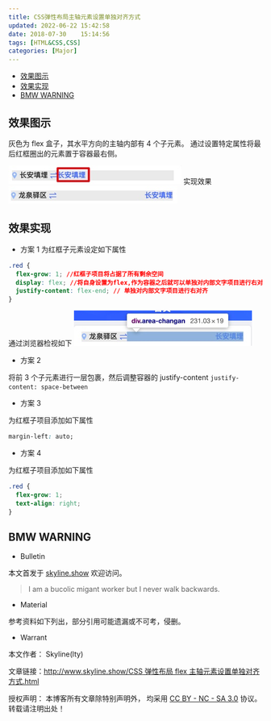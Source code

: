 ```yaml
---
title: CSS弹性布局主轴元素设置单独对齐方式
updated: 2022-06-22	15:42:58
date: 2018-07-30	15:14:56
tags: [HTML&CSS,CSS]
categories: [Major]
---
```

            
            

<!-- @import "[TOC]" {cmd="toc" depthFrom=1 depthTo=6 orderedList=false} -->

<!-- code_chunk_output -->

  - [效果图示](#效果图示)
  - [效果实现](#效果实现)
  - [BMW WARNING](#bmw-warning)


<!-- /code_chunk_output -->

## 效果图示

灰色为 flex 盒子，其水平方向的主轴内部有 4 个子元素。
通过设置特定属性将最后红框圈出的元素置于容器最右侧。

![CSS弹性布局flex主轴元素设置单独对齐方式20220617145752](https://raw.githubusercontent.com/skylinety/blog-pics/master/imgs/CSS%E5%BC%B9%E6%80%A7%E5%B8%83%E5%B1%80flex%E4%B8%BB%E8%BD%B4%E5%85%83%E7%B4%A0%E8%AE%BE%E7%BD%AE%E5%8D%95%E7%8B%AC%E5%AF%B9%E9%BD%90%E6%96%B9%E5%BC%8F20220617145752.png)
实现效果
![CSS弹性布局flex主轴元素设置单独对齐方式20220617145350](https://raw.githubusercontent.com/skylinety/blog-pics/master/imgs/CSS%E5%BC%B9%E6%80%A7%E5%B8%83%E5%B1%80flex%E4%B8%BB%E8%BD%B4%E5%85%83%E7%B4%A0%E8%AE%BE%E7%BD%AE%E5%8D%95%E7%8B%AC%E5%AF%B9%E9%BD%90%E6%96%B9%E5%BC%8F20220617145350.png)

## 效果实现

- 方案 1
  为红框子元素设定如下属性

```css
.red {
  flex-grow: 1; //红框子项目将占据了所有剩余空间
  display: flex; //将自身设置为flex,作为容器之后就可以单独对内部文字项目进行右对齐
  justify-content: flex-end; // 单独对内部文字项目进行右对齐
}
```

通过浏览器检视如下
![CSS弹性布局flex主轴元素设置单独对齐方式20220617150203](https://raw.githubusercontent.com/skylinety/blog-pics/master/imgs/CSS%E5%BC%B9%E6%80%A7%E5%B8%83%E5%B1%80flex%E4%B8%BB%E8%BD%B4%E5%85%83%E7%B4%A0%E8%AE%BE%E7%BD%AE%E5%8D%95%E7%8B%AC%E5%AF%B9%E9%BD%90%E6%96%B9%E5%BC%8F20220617150203.png)

- 方案 2

将前 3 个子元素进行一层包裹，然后调整容器的 justify-content
`justify-content: space-between`

- 方案 3

为红框子项目添加如下属性

```css
margin-left: auto;
```

- 方案 4

为红框子项目添加如下属性

```css
.red {
  flex-grow: 1;
  text-align: right;
}
```

## BMW WARNING
<!--more-->

- Bulletin

本文首发于 [skyline.show](http://www.skyline.show) 欢迎访问。

> I am a bucolic migant worker but I never walk backwards.

- Material

参考资料如下列出，部分引用可能遗漏或不可考，侵删。

>

- Warrant

本文作者： Skyline(lty)

文章链接：[http://www.skyline.show/CSS 弹性布局 flex 主轴元素设置单独对齐方式.html](http://www.skyline.show/CSS弹性布局flex主轴元素设置单独对齐方式.html)

授权声明： 本博客所有文章除特别声明外， 均采用 [CC BY - NC - SA 3.0](https://creativecommons.org/licenses/by-nc-sa/3.0/deed.zh) 协议。 转载请注明出处！

